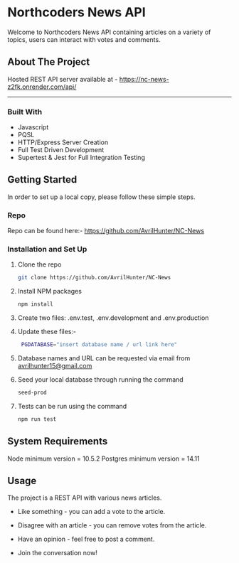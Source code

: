 # Northcoders News API

Welcome to Northcoders News API containing articles on a variety of topics, users can interact with votes and comments.


## About The Project

Hosted REST API server available at - https://nc-news-z2fk.onrender.com/api/
___

### Built With

* Javascript 
* PQSL
* HTTP/Express Server Creation
* Full Test Driven Development
* Supertest & Jest for Full Integration Testing

## Getting Started

In order to set up a local copy, please follow these simple steps. 

### Repo
Repo can be found here:- https://github.com/AvrilHunter/NC-News


### Installation and Set Up

1. Clone the repo
   ```sh
   git clone https://github.com/AvrilHunter/NC-News
   ```
2. Install NPM packages
   ```sh
   npm install
   ```
3. Create two files: .env.test, .env.development and .env.production

4. Update these files:-
    ```sh
     PGDATABASE="insert database name / url link here" 
    ```
5. Database names and URL can be requested via email from avrilhunter15@gmail.com

6. Seed your local database through running the command  
    ```sh
    seed-prod
    ``` 
7. Tests can be run using the command 
    ```sh
    npm run test
    ```


## System Requirements
Node minimum version = 10.5.2
Postgres minimum version = 14.11



## Usage


The project is a REST API with various news articles.

- Like something - you can add a vote to the article.

- Disagree with an article - you can remove votes from the article.

- Have an opinion - feel free to post a comment.

- Join the conversation now!






